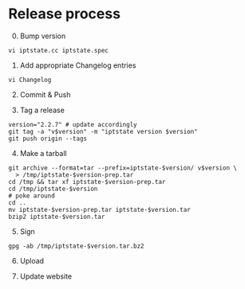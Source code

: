 # Release process

0. Bump version

```shell
vi iptstate.cc iptstate.spec
```

1. Add appropriate Changelog entries

```shell
vi Changelog
```

2. Commit & Push

3. Tag a release

```shell
version="2.2.7" # update accordingly
git tag -a "v$version" -m "iptstate version $version"
git push origin --tags
```

4. Make a tarball

```shell
git archive --format=tar --prefix=iptstate-$version/ v$version \
  > /tmp/iptstate-$version-prep.tar
cd /tmp && tar xf iptstate-$version-prep.tar
cd /tmp/iptstate-$version
# poke around
cd ..
mv iptstate-$version-prep.tar iptstate-$version.tar
bzip2 iptstate-$version.tar
```

5. Sign

```shell
gpg -ab /tmp/iptstate-$version.tar.bz2
```

6. Upload

7. Update website
